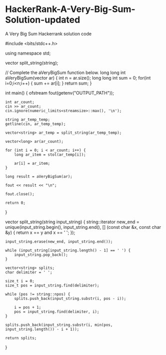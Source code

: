# HackerRank-A-Very-Big-Sum-Solution-updated
A Very Big Sum Hackerrank solution code


#include <bits/stdc++.h>

using namespace std;

vector<string> split_string(string);

// Complete the aVeryBigSum function below.
long long int aVeryBigSum(vector<long> ar) {
    int n = ar.size();
    long long int sum = 0;
 for(int i=0;i<n;i++)
 {
    sum += ar[i];
 }
 return sum;
}

int main()
{
    ofstream fout(getenv("OUTPUT_PATH"));

    int ar_count;
    cin >> ar_count;
    cin.ignore(numeric_limits<streamsize>::max(), '\n');

    string ar_temp_temp;
    getline(cin, ar_temp_temp);

    vector<string> ar_temp = split_string(ar_temp_temp);

    vector<long> ar(ar_count);

    for (int i = 0; i < ar_count; i++) {
        long ar_item = stol(ar_temp[i]);

        ar[i] = ar_item;
    }

    long result = aVeryBigSum(ar);

    fout << result << "\n";

    fout.close();

    return 0;
}

vector<string> split_string(string input_string) {
    string::iterator new_end = unique(input_string.begin(), input_string.end(), [] (const char &x, const char &y) {
        return x == y and x == ' ';
    });

    input_string.erase(new_end, input_string.end());

    while (input_string[input_string.length() - 1] == ' ') {
        input_string.pop_back();
    }

    vector<string> splits;
    char delimiter = ' ';

    size_t i = 0;
    size_t pos = input_string.find(delimiter);

    while (pos != string::npos) {
        splits.push_back(input_string.substr(i, pos - i));

        i = pos + 1;
        pos = input_string.find(delimiter, i);
    }

    splits.push_back(input_string.substr(i, min(pos, input_string.length()) - i + 1));

    return splits;
}

